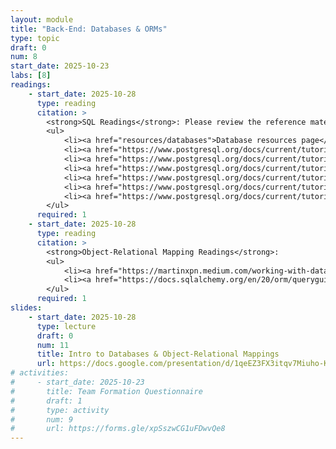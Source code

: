 ```yaml
---
layout: module
title: "Back-End: Databases & ORMs"
type: topic
draft: 0
num: 8
start_date: 2025-10-23
labs: [8]
readings: 
    - start_date: 2025-10-28
      type: reading
      citation: >
        <strong>SQL Readings</strong>: Please review the reference materials on SQL:
        <ul>
            <li><a href="resources/databases">Database resources page</a></li>
            <li><a href="https://www.postgresql.org/docs/current/tutorial-select.html" target="_blank">Querying a Table</a></li>
            <li><a href="https://www.postgresql.org/docs/current/tutorial-join.html" target="_blank">Joins Between Tables</a></li>
            <li><a href="https://www.postgresql.org/docs/current/tutorial-agg.html" target="_blank">Aggregate Functions</a></li>
            <li><a href="https://www.postgresql.org/docs/current/tutorial-populate.html" target="_blank">Inserts</a></li>
            <li><a href="https://www.postgresql.org/docs/current/tutorial-update.html" target="_blank">Updates</a></li>
            <li><a href="https://www.postgresql.org/docs/current/tutorial-delete.html" target="_blank">Deletions</a></li>
        </ul>
      required: 1
    - start_date: 2025-10-28
      type: reading
      citation: >
        <strong>Object-Relational Mapping Readings</strong>:
        <ul>
            <li><a href="https://martinxpn.medium.com/working-with-databases-using-asyncio-in-python-sqlalchemy-example-79-100-days-of-python-1a5cef841803" target="_blank">High-level walkthrough / overview of SQLAlchemy</a></li>
            <li><a href="https://docs.sqlalchemy.org/en/20/orm/queryguide/index.html" target="_blank">SQLAlchemy Reference</a></li>
        </ul>
      required: 1
slides: 
    - start_date: 2025-10-28
      type: lecture
      draft: 0
      num: 11
      title: Intro to Databases & Object-Relational Mappings
      url: https://docs.google.com/presentation/d/1qeEZ3FX3itqv7Miuho-KqqmEvrIOBX5T/edit?usp=sharing&ouid=113376576186080604800&rtpof=true&sd=true
# activities:
#     - start_date: 2025-10-23
#       title: Team Formation Questionnaire
#       draft: 1
#       type: activity
#       num: 9
#       url: https://forms.gle/xpSszwCG1uFDwvQe8
---
```

 
